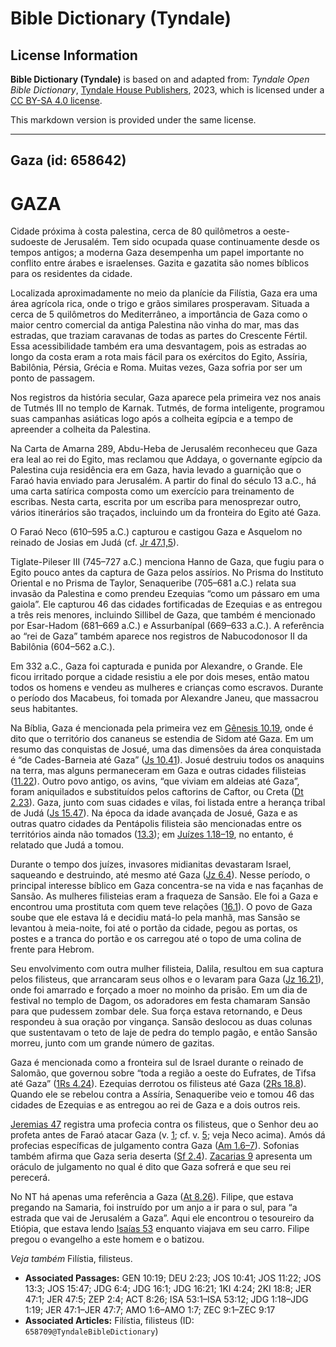 # Bible Dictionary (Tyndale)

## License Information

**Bible Dictionary (Tyndale)** is based on and adapted from: _Tyndale Open Bible Dictionary_, [Tyndale House Publishers](https://tyndaleopenresources.com/), 2023, which is licensed under a [CC BY-SA 4.0 license](https://creativecommons.org/licenses/by-sa/4.0/legalcode.en).

This markdown version is provided under the same license.



--------------------------------

## Gaza (id: 658642)

GAZA
====

Cidade próxima à costa palestina, cerca de 80 quilômetros a oeste\-sudoeste de Jerusalém. Tem sido ocupada quase continuamente desde os tempos antigos; a moderna Gaza desempenha um papel importante no conflito entre árabes e israelenses. Gazita e gazatita são nomes bíblicos para os residentes da cidade.

Localizada aproximadamente no meio da planície da Filístia, Gaza era uma área agrícola rica, onde o trigo e grãos similares prosperavam. Situada a cerca de 5 quilômetros do Mediterrâneo, a importância de Gaza como o maior centro comercial da antiga Palestina não vinha do mar, mas das estradas, que traziam caravanas de todas as partes do Crescente Fértil. Essa acessibilidade também era uma desvantagem, pois as estradas ao longo da costa eram a rota mais fácil para os exércitos do Egito, Assíria, Babilônia, Pérsia, Grécia e Roma. Muitas vezes, Gaza sofria por ser um ponto de passagem.

Nos registros da história secular, Gaza aparece pela primeira vez nos anais de Tutmés III no templo de Karnak. Tutmés, de forma inteligente, programou suas campanhas asiáticas logo após a colheita egípcia e a tempo de apreender a colheita da Palestina.

Na Carta de Amarna 289, Abdu\-Heba de Jerusalém reconheceu que Gaza era leal ao rei do Egito, mas reclamou que Addaya, o governante egípcio da Palestina cuja residência era em Gaza, havia levado a guarnição que o Faraó havia enviado para Jerusalém. A partir do final do século 13 a.C., há uma carta satírica composta como um exercício para treinamento de escribas. Nesta carta, escrita por um escriba para menosprezar outro, vários itinerários são traçados, incluindo um da fronteira do Egito até Gaza.

O Faraó Neco (610–595 a.C.) capturou e castigou Gaza e Asquelom no reinado de Josias em Judá (cf. [Jr 47\.1,5](https://ref.ly/Jer47:1,Jer47:5)).

Tiglate\-Pileser III (745–727 a.C.) menciona Hanno de Gaza, que fugiu para o Egito pouco antes da captura de Gaza pelos assírios. No Prisma do Instituto Oriental e no Prisma de Taylor, Senaqueribe (705–681 a.C.) relata sua invasão da Palestina e como prendeu Ezequias “como um pássaro em uma gaiola”. Ele capturou 46 das cidades fortificadas de Ezequias e as entregou a três reis menores, incluindo Sillibel de Gaza, que também é mencionado por Esar\-Hadom (681–669 a.C.) e Assurbanípal (669–633 a.C.). A referência ao “rei de Gaza” também aparece nos registros de Nabucodonosor II da Babilônia (604–562 a.C.).

Em 332 a.C., Gaza foi capturada e punida por Alexandre, o Grande. Ele ficou irritado porque a cidade resistiu a ele por dois meses, então matou todos os homens e vendeu as mulheres e crianças como escravos. Durante o período dos Macabeus, foi tomada por Alexandre Janeu, que massacrou seus habitantes.

Na Bíblia, Gaza é mencionada pela primeira vez em [Gênesis 10\.19](https://ref.ly/Gen10:19), onde é dito que o território dos cananeus se estendia de Sidom até Gaza. Em um resumo das conquistas de Josué, uma das dimensões da área conquistada é “de Cades\-Barneia até Gaza” ([Js 10\.41](https://ref.ly/Josh10:41)). Josué destruiu todos os anaquins na terra, mas alguns permaneceram em Gaza e outras cidades filisteias ([11\.22](https://ref.ly/Josh11:22)). Outro povo antigo, os avins, “que viviam em aldeias até Gaza”, foram aniquilados e substituídos pelos caftorins de Caftor, ou Creta ([Dt 2\.23](https://ref.ly/Deut2:23)). Gaza, junto com suas cidades e vilas, foi listada entre a herança tribal de Judá ([Js 15\.47](https://ref.ly/Josh15:47)). Na época da idade avançada de Josué, Gaza e as outras quatro cidades da Pentápolis filisteia são mencionadas entre os territórios ainda não tomados ([13\.3](https://ref.ly/Josh13:3)); em [Juízes 1\.18–19](https://ref.ly/Judg1:18-Judg1:19), no entanto, é relatado que Judá a tomou.

Durante o tempo dos juízes, invasores midianitas devastaram Israel, saqueando e destruindo, até mesmo até Gaza ([Jz 6\.4](https://ref.ly/Judg6:4)). Nesse período, o principal interesse bíblico em Gaza concentra\-se na vida e nas façanhas de Sansão. As mulheres filisteias eram a fraqueza de Sansão. Ele foi a Gaza e encontrou uma prostituta com quem teve relações ([16\.1](https://ref.ly/Judg16:1)). O povo de Gaza soube que ele estava lá e decidiu matá\-lo pela manhã, mas Sansão se levantou à meia\-noite, foi até o portão da cidade, pegou as portas, os postes e a tranca do portão e os carregou até o topo de uma colina de frente para Hebrom.

Seu envolvimento com outra mulher filisteia, Dalila, resultou em sua captura pelos filisteus, que arrancaram seus olhos e o levaram para Gaza ([Jz 16\.21](https://ref.ly/Judg16:21)), onde foi amarrado e forçado a moer no moinho da prisão. Em um dia de festival no templo de Dagom, os adoradores em festa chamaram Sansão para que pudessem zombar dele. Sua força estava retornando, e Deus respondeu à sua oração por vingança. Sansão deslocou as duas colunas que sustentavam o teto de laje de pedra do templo pagão, e então Sansão morreu, junto com um grande número de gazitas.

Gaza é mencionada como a fronteira sul de Israel durante o reinado de Salomão, que governou sobre “toda a região a oeste do Eufrates, de Tifsa até Gaza” ([1Rs 4\.24](https://ref.ly/1Kgs4:24)). Ezequias derrotou os filisteus até Gaza ([2Rs 18\.8](https://ref.ly/2Kgs18:8)). Quando ele se rebelou contra a Assíria, Senaqueribe veio e tomou 46 das cidades de Ezequias e as entregou ao rei de Gaza e a dois outros reis.

[Jeremias 47](https://ref.ly/Jer47:1-Jer47:7) registra uma profecia contra os filisteus, que o Senhor deu ao profeta antes de Faraó atacar Gaza (v. [1](https://ref.ly/Jer47:1); cf. v. [5](https://ref.ly/Jer47:5); veja Neco acima). Amós dá profecias específicas de julgamento contra Gaza ([Am 1\.6–7](https://ref.ly/Amos1:6-Amos1:7)). Sofonias também afirma que Gaza seria deserta ([Sf 2\.4](https://ref.ly/Zeph2:4)). [Zacarias 9](https://ref.ly/Zech9:1-Zech9:17) apresenta um oráculo de julgamento no qual é dito que Gaza sofrerá e que seu rei perecerá.

No NT há apenas uma referência a Gaza ([At 8\.26](https://ref.ly/Acts8:26)). Filipe, que estava pregando na Samaria, foi instruído por um anjo a ir para o sul, para “a estrada que vai de Jerusalém a Gaza”. Aqui ele encontrou o tesoureiro da Etiópia, que estava lendo [Isaías 53](https://ref.ly/Isa53:1-Isa53:12) enquanto viajava em seu carro. Filipe pregou o evangelho a este homem e o batizou.

*Veja também* Filístia, filisteus.

* **Associated Passages:** GEN 10:19; DEU 2:23; JOS 10:41; JOS 11:22; JOS 13:3; JOS 15:47; JDG 6:4; JDG 16:1; JDG 16:21; 1KI 4:24; 2KI 18:8; JER 47:1; JER 47:5; ZEP 2:4; ACT 8:26; ISA 53:1–ISA 53:12; JDG 1:18–JDG 1:19; JER 47:1–JER 47:7; AMO 1:6–AMO 1:7; ZEC 9:1–ZEC 9:17
* **Associated Articles:** Filístia, filisteus (ID: `658709@TyndaleBibleDictionary`)

